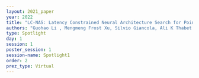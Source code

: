 ```yaml
---
layout: 2021_paper
year: 2022
title: "LC-NAS: Latency Constrained Neural Architecture Search for Point Cloud Networks"
authors: "Guohao Li , Mengmeng Frost Xu, Silvio Giancola, Ali K Thabet and Bernard Ghanem"
type: Spotlight
day: 1
session: 1
poster_session: 1
session-name: Spotlight1
order: 2
prez_type: Virtual
---
```

